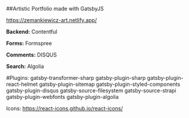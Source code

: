 ##Artistic Portfolio made with GatsbyJS

https://zemankiewicz-art.netlify.app/


**Backend:** Contentful

**Forms:** Formspree

**Comments:** DISQUS

**Search:** Algolia

#Plugins:
gatsby-transformer-sharp
gatsby-plugin-sharp
gatsby-plugin-react-helmet
gatsby-plugin-sitemap
gatsby-plugin-styled-components
gatsby-plugin-disqus
gatsby-source-filesystem
gatsby-source-strapi
gatsby-plugin-webfonts
gatsby-plugin-algolia

Icons: https://react-icons.github.io/react-icons/
